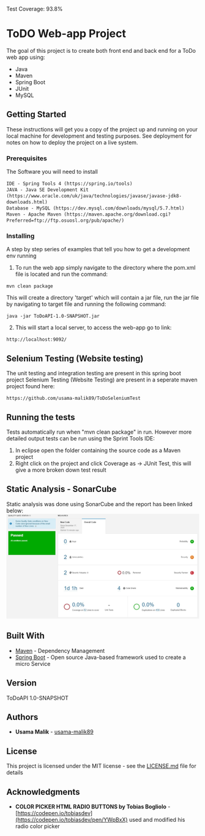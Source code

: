 Test Coverage: 93.8%
# ToDO Web-app Project

The goal of this project is to create both front end and back end for a ToDo web app using:
* Java
* Maven
* Spring Boot
* JUnit
* MySQL

## Getting Started

These instructions will get you a copy of the project up and running on your local machine for development and testing purposes. See deployment for notes on how to deploy the project on a live system.

### Prerequisites

The Software you will need to install

```
IDE - Spring Tools 4 (https://spring.io/tools)
JAVA - Java SE Development Kit (https://www.oracle.com/uk/java/technologies/javase/javase-jdk8-downloads.html)
Database - MySQL (https://dev.mysql.com/downloads/mysql/5.7.html)
Maven - Apache Maven (https://maven.apache.org/download.cgi?Preferred=ftp://ftp.osuosl.org/pub/apache/)
```

### Installing

A step by step series of examples that tell you how to get a development env running

1. To run the web app simply navigate to the directory where the pom.xml file is located and run the command:
```
mvn clean package
```
This will create a directory 'target' which will contain a jar file, run the jar file by navigating to target file and running the following command:
```
java -jar ToDoAPI-1.0-SNAPSHOT.jar
```

2. This will start a local server, to access the web-app go to link:
```
http://localhost:9092/
```
## Selenium Testing (Website testing)
The unit testing and integration testing are present in this spring boot project
Selenium Testing (Website Testing) are present in a seperate maven project found here:
```
https://github.com/usama-malik89/ToDoSeleniumTest
```

## Running the tests

Tests automatically run when "mvn clean package" in run. However more detailed output tests can be run using the Sprint Tools IDE:
1. In eclipse open the folder containing the source code as a Maven project
2. Right click on the project and click Coverage as -> JUnit Test, this will give a more broken down test result

## Static Analysis - SonarCube
Static analysis was done using SonarCube and the report has been linked below:
![](documentation/SonarCubePASS.jpg)

## Built With

* [Maven](https://maven.apache.org/) - Dependency Management
* [Spring Boot](https://spring.io/projects/spring-boot) - Open source Java-based framework used to create a micro Service

## Version

ToDoAPI 1.0-SNAPSHOT

## Authors

* **Usama Malik** - [usama-malik89](https://github.com/usama-malik89)

## License

This project is licensed under the MIT license - see the [LICENSE.md](LICENSE.md) file for details

## Acknowledgments

* **COLOR PICKER HTML RADIO BUTTONS by Tobias Bogliolo** - [https://codepen.io/tobiasdev](https://codepen.io/tobiasdev/pen/YWpBxX) used and modified his radio color picker
